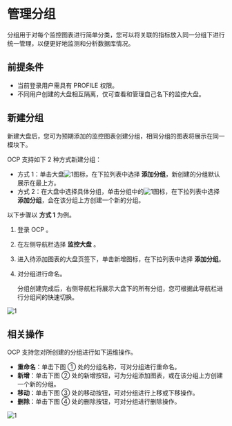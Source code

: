 # 管理分组

分组用于对每个监控图表进行简单分类，您可以将关联的指标放入同一分组下进行统一管理，以便更好地监测和分析数据库情况。

## 前提条件

* 当前登录用户需具有 PROFILE 权限。
* 不同用户创建的大盘相互隔离，仅可查看和管理自己名下的监控大盘。

## 新建分组

新建大盘后，您可为预期添加的监控图表创建分组，相同分组的图表将展示在同一模块下。

OCP 支持如下 2 种方式新建分组：

* 方式 1：单击大盘![1](https://obbusiness-private.oss-cn-shanghai.aliyuncs.com/doc/img/ocp/422/%E5%A4%A7%E7%9B%98%E6%96%B0%E5%A2%9E%E5%9B%BE%E8%A1%A8.png)图标，在下拉列表中选择 **添加分组**，新创建的分组默认展示在最上方。
* 方式 2：在大盘中选择具体分组，单击分组中的![1](https://obbusiness-private.oss-cn-shanghai.aliyuncs.com/doc/img/ocp/422/%E5%88%86%E7%BB%84%E6%96%B0%E5%A2%9E%E5%9B%BE%E8%A1%A8.png)图标，在下拉列表中选择 **添加分组**，会在该分组上方创建一个新的分组。

以下步骤以 **方式 1** 为例。

1. 登录 OCP 。

2. 在左侧导航栏选择 **监控大盘** 。

3. 进入待添加图表的大盘页签下，单击新增图标，在下拉列表中选择 **添加分组**。
4. 对分组进行命名。

    分组创建完成后，右侧导航栏将展示大盘下的所有分组，您可根据此导航栏进行分组间的快速切换。

![1](https://obbusiness-private.oss-cn-shanghai.aliyuncs.com/doc/img/ocp/422/%E6%B7%BB%E5%8A%A0%E5%88%86%E7%BB%84.png)

## 相关操作

OCP 支持您对所创建的分组进行如下运维操作。

* **重命名**：单击下图 ① 处的分组名称，可对分组进行重命名。
* **新增**：单击下图 ② 处的新增按钮，可为分组添加图表，或在该分组上方创建一个新的分组。
* **移动**：单击下图 ③ 处的移动按钮，可对分组进行上移或下移操作。
* **删除**：单击下图 ④ 处的删除按钮，可对分组进行删除操作。

![1](https://obbusiness-private.oss-cn-shanghai.aliyuncs.com/doc/img/ocp/422/%E7%BC%96%E8%BE%91%E5%88%86%E7%BB%84.png)
